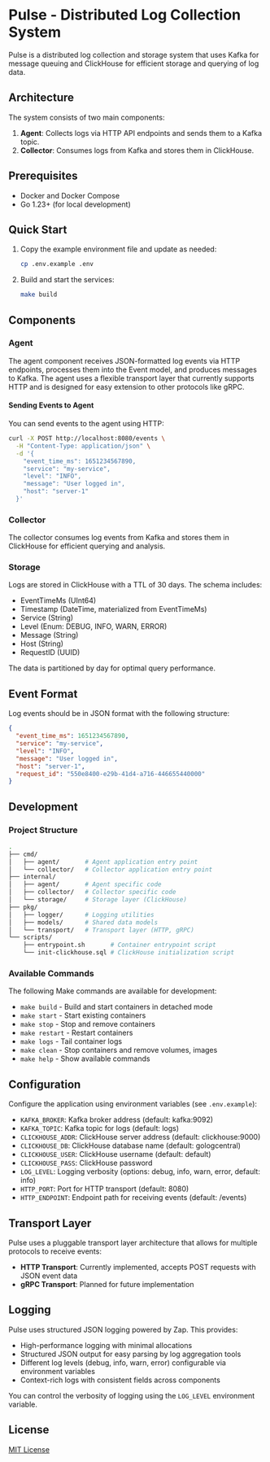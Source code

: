# Pulse - Distributed Log Collection System

Pulse is a distributed log collection and storage system that uses Kafka for message queuing and ClickHouse for efficient storage and querying of log data.

## Architecture

The system consists of two main components:

1. **Agent**: Collects logs via HTTP API endpoints and sends them to a Kafka topic.
2. **Collector**: Consumes logs from Kafka and stores them in ClickHouse.

## Prerequisites

- Docker and Docker Compose
- Go 1.23+ (for local development)

## Quick Start

1. Copy the example environment file and update as needed:

   ```bash
   cp .env.example .env
   ```

2. Build and start the services:

   ```bash
   make build
   ```

## Components

### Agent

The agent component receives JSON-formatted log events via HTTP endpoints, processes them into the Event model, and produces messages to Kafka. The agent uses a flexible transport layer that currently supports HTTP and is designed for easy extension to other protocols like gRPC.

#### Sending Events to Agent

You can send events to the agent using HTTP:

```bash
curl -X POST http://localhost:8080/events \
  -H "Content-Type: application/json" \
  -d '{
    "event_time_ms": 1651234567890,
    "service": "my-service",
    "level": "INFO",
    "message": "User logged in",
    "host": "server-1"
  }'
```

### Collector

The collector consumes log events from Kafka and stores them in ClickHouse for efficient querying and analysis.

### Storage

Logs are stored in ClickHouse with a TTL of 30 days. The schema includes:

- EventTimeMs (UInt64)
- Timestamp (DateTime, materialized from EventTimeMs)
- Service (String)
- Level (Enum: DEBUG, INFO, WARN, ERROR)
- Message (String)
- Host (String)
- RequestID (UUID)

The data is partitioned by day for optimal query performance.

## Event Format

Log events should be in JSON format with the following structure:

```json
{
  "event_time_ms": 1651234567890,
  "service": "my-service",
  "level": "INFO",
  "message": "User logged in",
  "host": "server-1",
  "request_id": "550e8400-e29b-41d4-a716-446655440000"
}
```

## Development

### Project Structure

```bash
.
├── cmd/
│   ├── agent/       # Agent application entry point
│   └── collector/   # Collector application entry point
├── internal/
│   ├── agent/       # Agent specific code
│   ├── collector/   # Collector specific code
│   └── storage/     # Storage layer (ClickHouse)
├── pkg/
│   ├── logger/      # Logging utilities
│   ├── models/      # Shared data models
│   └── transport/   # Transport layer (HTTP, gRPC)
└── scripts/
    ├── entrypoint.sh       # Container entrypoint script
    └── init-clickhouse.sql # ClickHouse initialization script
```

### Available Commands

The following Make commands are available for development:

- `make build` - Build and start containers in detached mode
- `make start` - Start existing containers
- `make stop` - Stop and remove containers
- `make restart` - Restart containers
- `make logs` - Tail container logs
- `make clean` - Stop containers and remove volumes, images
- `make help` - Show available commands

## Configuration

Configure the application using environment variables (see `.env.example`):

- `KAFKA_BROKER`: Kafka broker address (default: kafka:9092)
- `KAFKA_TOPIC`: Kafka topic for logs (default: logs)
- `CLICKHOUSE_ADDR`: ClickHouse server address (default: clickhouse:9000)
- `CLICKHOUSE_DB`: ClickHouse database name (default: gologcentral)
- `CLICKHOUSE_USER`: ClickHouse username (default: default)
- `CLICKHOUSE_PASS`: ClickHouse password
- `LOG_LEVEL`: Logging verbosity (options: debug, info, warn, error, default: info)
- `HTTP_PORT`: Port for HTTP transport (default: 8080)
- `HTTP_ENDPOINT`: Endpoint path for receiving events (default: /events)

## Transport Layer

Pulse uses a pluggable transport layer architecture that allows for multiple protocols to receive events:

- **HTTP Transport**: Currently implemented, accepts POST requests with JSON event data
- **gRPC Transport**: Planned for future implementation

## Logging

Pulse uses structured JSON logging powered by Zap. This provides:

- High-performance logging with minimal allocations
- Structured JSON output for easy parsing by log aggregation tools
- Different log levels (debug, info, warn, error) configurable via environment variables
- Context-rich logs with consistent fields across components

You can control the verbosity of logging using the `LOG_LEVEL` environment variable.

## License

[MIT License](LICENSE)
